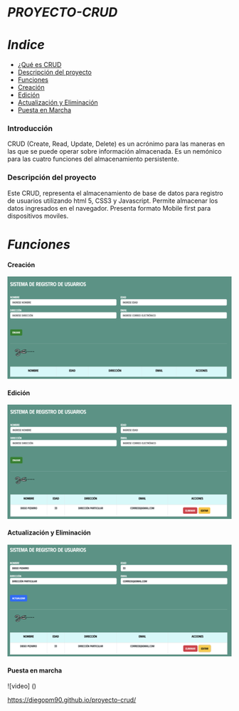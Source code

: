 #  _PROYECTO-CRUD_ 

# _Indice_

- [¿Qué es CRUD](#introducción)
- [Descripción del proyecto](#descripción-del-proyecto)
- [Funciones](#funciones)
- [Creación](#creación)
- [Edición](#edición)
- [Actualización y Eliminación](#actualización-y-eliminación)
- [Puesta en Marcha](#puesta-en-marcha)



### Introducción

CRUD (Create, Read, Update, Delete) es un acrónimo para las maneras en las que se puede operar sobre información almacenada. Es un nemónico para las cuatro funciones del almacenamiento persistente. 

### Descripción del proyecto 

<p align="justify">

  Este CRUD, representa el almacenamiento de base de datos para registro de usuarios utilizando html 5, CSS3 y Javascript. Permite almacenar los datos 
  ingresados en el navegador.  Presenta formato Mobile first para dispositivos moviles.  

#  _Funciones_

  
  #### Creación
  
  ![Imagen](https://github.com/DiegoPM90/proyecto-crud/blob/main/img/foto1.png)
  
  #### Edición

  ![imagen](https://github.com/DiegoPM90/proyecto-crud/blob/main/img/foto2.png)
  
  #### Actualización y Eliminación 

  ![imagen](https://github.com/DiegoPM90/proyecto-crud/blob/main/img/foto3.png)

  #### Puesta en marcha 

  ![video] ()

  







https://diegopm90.github.io/proyecto-crud/
